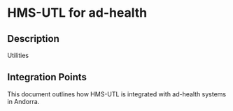 # HMS-UTL for ad-health

## Description

Utilities

## Integration Points

This document outlines how HMS-UTL is integrated with ad-health systems in Andorra.
